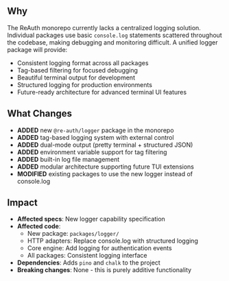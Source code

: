 ## Why

The ReAuth monorepo currently lacks a centralized logging solution. Individual packages use basic `console.log` statements scattered throughout the codebase, making debugging and monitoring difficult. A unified logger package will provide:

- Consistent logging format across all packages
- Tag-based filtering for focused debugging
- Beautiful terminal output for development
- Structured logging for production environments
- Future-ready architecture for advanced terminal UI features

## What Changes

- **ADDED** new `@re-auth/logger` package in the monorepo
- **ADDED** tag-based logging system with external control
- **ADDED** dual-mode output (pretty terminal + structured JSON)
- **ADDED** environment variable support for tag filtering
- **ADDED** built-in log file management
- **ADDED** modular architecture supporting future TUI extensions
- **MODIFIED** existing packages to use the new logger instead of console.log

## Impact

- **Affected specs**: New logger capability specification
- **Affected code**:
  - New package: `packages/logger/`
  - HTTP adapters: Replace console.log with structured logging
  - Core engine: Add logging for authentication events
  - All packages: Consistent logging interface
- **Dependencies**: Adds `pino` and `chalk` to the project
- **Breaking changes**: None - this is purely additive functionality
